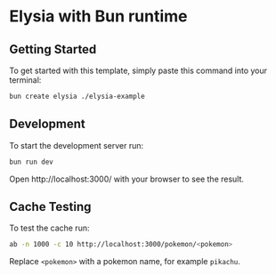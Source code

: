 # Elysia with Bun runtime

## Getting Started
To get started with this template, simply paste this command into your terminal:
```bash
bun create elysia ./elysia-example
```

## Development
To start the development server run:
```bash
bun run dev
```

Open http://localhost:3000/ with your browser to see the result.

## Cache Testing
To test the cache run:
```bash
ab -n 1000 -c 10 http://localhost:3000/pokemon/<pokemon>
```
Replace `<pokemon>` with a pokemon name, for example `pikachu`.